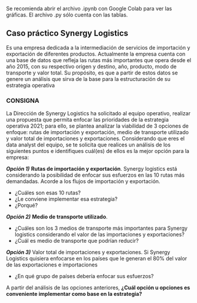 Se recomienda abrir el archivo .ipynb con Google Colab para ver las gráficas. El archivo .py sólo cuenta con las tablas.

## **Caso práctico Synergy Logistics**

Es una empresa dedicada a la intermediación de servicios de importación y exportación de diferentes productos. Actualmente la empresa 
cuenta con una base de datos que refleja las rutas más importantes que opera desde el año 2015, con su respectivo origen y destino, año, producto, modo de 
transporte y valor total. Su propósito, es que a partir de estos datos se genere un análisis que sirva de la base para la estructuración de su estrategia operativa

### CONSIGNA
La Dirección de Synergy Logistics ha solicitado al equipo operativo, realizar una propuesta que permita enfocar las prioridades de la estrategia operativa 2021; para 
ello, se plantea analizar la viabilidad de 3 opciones de enfoque: rutas de importación y exportación, medio de transporte utilizado y valor total de importaciones y 
exportaciones. Considerando que eres el data analyst del equipo, se te solicita que realices un análisis de los siguientes puntos e identifiques cuál(es) de ellos es la 
mejor opción para la empresa:

***Opción 1)*** **Rutas de importación y exportación**. Synergy logistics está considerando la posibilidad de enfocar sus esfuerzos en las 10 rutas más 
demandadas. Acorde a los flujos de importación y exportación. 

* ¿Cuáles son esas 10 rutas? 
* ¿Le conviene implementar esa estrategia? 
* ¿Porqué? 

***Opción 2)*** **Medio de transporte utilizado**. 

* ¿Cuáles son los 3 medios de transporte más importantes para Synergy logistics considerando el valor de las importaciones y exportaciones? 
* ¿Cuál es medio de transporte que podrían reducir? 

***Opción 3)*** Valor total de importaciones y exportaciones. Si Synergy Logistics quisiera enfocarse en los países que le generan el 80% del valor de las 
exportaciones e importaciones 

* ¿En qué grupo de países debería enfocar sus esfuerzos?

A partir del análisis de las opciones anteriores, **¿Cuál opción u opciones es conveniente implementar como base en la estrategia?**


